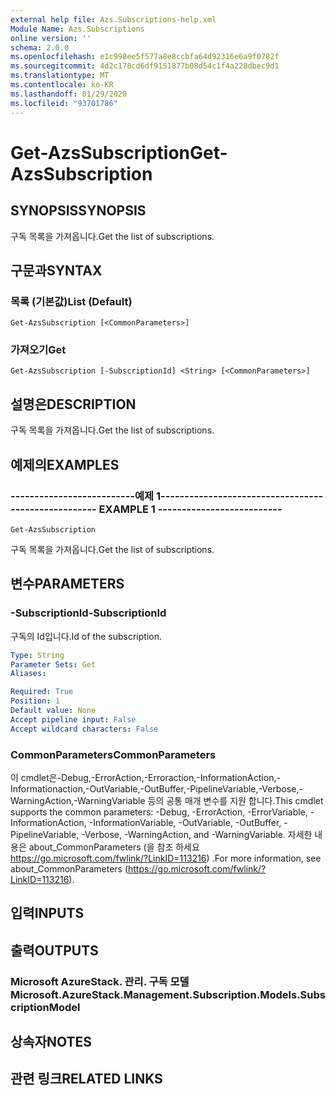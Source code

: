 ```yaml
---
external help file: Azs.Subscriptions-help.xml
Module Name: Azs.Subscriptions
online version: ''
schema: 2.0.0
ms.openlocfilehash: e1c998ee5f577a8e8ccbfa64d92316e6a9f0782f
ms.sourcegitcommit: 4d2c178cd6df9151877b08d54c1f4a228dbec9d1
ms.translationtype: MT
ms.contentlocale: ko-KR
ms.lasthandoff: 01/29/2020
ms.locfileid: "93701786"
---
```

# <span data-ttu-id="18930-101">Get-AzsSubscription</span><span class="sxs-lookup"><span data-stu-id="18930-101">Get-AzsSubscription</span></span>

## <span data-ttu-id="18930-102">SYNOPSIS</span><span class="sxs-lookup"><span data-stu-id="18930-102">SYNOPSIS</span></span>
<span data-ttu-id="18930-103">구독 목록을 가져옵니다.</span><span class="sxs-lookup"><span data-stu-id="18930-103">Get the list of subscriptions.</span></span>

## <span data-ttu-id="18930-104">구문과</span><span class="sxs-lookup"><span data-stu-id="18930-104">SYNTAX</span></span>

### <span data-ttu-id="18930-105">목록 (기본값)</span><span class="sxs-lookup"><span data-stu-id="18930-105">List (Default)</span></span>
```
Get-AzsSubscription [<CommonParameters>]
```

### <span data-ttu-id="18930-106">가져오기</span><span class="sxs-lookup"><span data-stu-id="18930-106">Get</span></span>
```
Get-AzsSubscription [-SubscriptionId] <String> [<CommonParameters>]
```

## <span data-ttu-id="18930-107">설명은</span><span class="sxs-lookup"><span data-stu-id="18930-107">DESCRIPTION</span></span>
<span data-ttu-id="18930-108">구독 목록을 가져옵니다.</span><span class="sxs-lookup"><span data-stu-id="18930-108">Get the list of subscriptions.</span></span>

## <span data-ttu-id="18930-109">예제의</span><span class="sxs-lookup"><span data-stu-id="18930-109">EXAMPLES</span></span>

### <span data-ttu-id="18930-110">--------------------------예제 1--------------------------</span><span class="sxs-lookup"><span data-stu-id="18930-110">-------------------------- EXAMPLE 1 --------------------------</span></span>
```
Get-AzsSubscription
```

<span data-ttu-id="18930-111">구독 목록을 가져옵니다.</span><span class="sxs-lookup"><span data-stu-id="18930-111">Get the list of subscriptions.</span></span>

## <span data-ttu-id="18930-112">변수</span><span class="sxs-lookup"><span data-stu-id="18930-112">PARAMETERS</span></span>

### <span data-ttu-id="18930-113">-SubscriptionId</span><span class="sxs-lookup"><span data-stu-id="18930-113">-SubscriptionId</span></span>
<span data-ttu-id="18930-114">구독의 Id입니다.</span><span class="sxs-lookup"><span data-stu-id="18930-114">Id of the subscription.</span></span>

```yaml
Type: String
Parameter Sets: Get
Aliases: 

Required: True
Position: 1
Default value: None
Accept pipeline input: False
Accept wildcard characters: False
```

### <span data-ttu-id="18930-115">CommonParameters</span><span class="sxs-lookup"><span data-stu-id="18930-115">CommonParameters</span></span>
<span data-ttu-id="18930-116">이 cmdlet은-Debug,-ErrorAction,-Erroraction,-InformationAction,-Informationaction,-OutVariable,-OutBuffer,-PipelineVariable,-Verbose,-WarningAction,-WarningVariable 등의 공통 매개 변수를 지원 합니다.</span><span class="sxs-lookup"><span data-stu-id="18930-116">This cmdlet supports the common parameters: -Debug, -ErrorAction, -ErrorVariable, -InformationAction, -InformationVariable, -OutVariable, -OutBuffer, -PipelineVariable, -Verbose, -WarningAction, and -WarningVariable.</span></span> <span data-ttu-id="18930-117">자세한 내용은 about_CommonParameters (을 참조 하세요 https://go.microsoft.com/fwlink/?LinkID=113216) .</span><span class="sxs-lookup"><span data-stu-id="18930-117">For more information, see about_CommonParameters (https://go.microsoft.com/fwlink/?LinkID=113216).</span></span>

## <span data-ttu-id="18930-118">입력</span><span class="sxs-lookup"><span data-stu-id="18930-118">INPUTS</span></span>

## <span data-ttu-id="18930-119">출력</span><span class="sxs-lookup"><span data-stu-id="18930-119">OUTPUTS</span></span>

### <span data-ttu-id="18930-120">Microsoft AzureStack. 관리. 구독 모델</span><span class="sxs-lookup"><span data-stu-id="18930-120">Microsoft.AzureStack.Management.Subscription.Models.SubscriptionModel</span></span>

## <span data-ttu-id="18930-121">상속자</span><span class="sxs-lookup"><span data-stu-id="18930-121">NOTES</span></span>

## <span data-ttu-id="18930-122">관련 링크</span><span class="sxs-lookup"><span data-stu-id="18930-122">RELATED LINKS</span></span>

